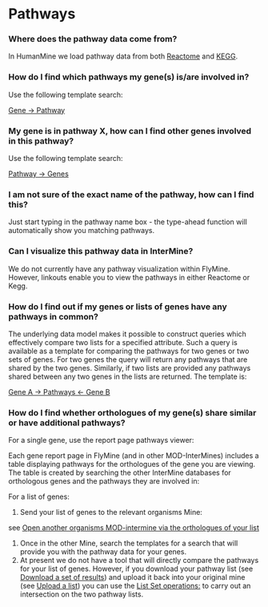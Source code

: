 # Pathways

### Where does the pathway data come from?

In HumanMine we load pathway data from both [Reactome](http://www.reactome.org/) and [KEGG](http://www.genome.jp/kegg/). 

### How do I find which pathways my gene\(s\) is/are involved in?

Use the following template search:

[Gene → Pathway](http://www.flymine.org/query/template.do?name=Gene_Pathway&scope=alll)

### My gene is in pathway X, how can I find other genes involved in this pathway?

Use the following template search:

[Pathway → Genes](http://www.flymine.org/query/template.do?name=Pathway_Genes&scope=all)

### I am not sure of the exact name of the pathway, how can I find this?

Just start typing in the pathway name box - the type-ahead function will automatically show you matching pathways.

### Can I visualize this pathway data in InterMine?

We do not currently have any pathway visualization within FlyMine. However, linkouts enable you to view the pathways in either Reactome or Kegg.

### How do I find out if my genes or lists of genes have any pathways in common?

The underlying data model makes it possible to construct queries which effectively compare two lists for a specified attribute. Such a query is available as a template for comparing the pathways for two genes or two sets of genes. For two genes the query will return any pathways that are shared by the two genes. Similarly, if two lists are provided any pathways shared between any two genes in the lists are returned. The template is:

[Gene A → Pathways ← Gene B](http://www.flymine.org/query/template.do?name=ListPathway&scope=all)

### How do I find whether orthologues of my gene\(s\) share similar or have additional pathways?

For a single gene, use the report page pathways viewer:

Each gene report page in FlyMine \(and in other MOD-InterMines\) includes a table displaying pathways for the orthologues of the gene you are viewing. The table is created by searching the other InterMine databases for orthologous genes and the pathways they are involved in:

For a list of genes:

1. Send your list of genes to the relevant organisms Mine:

see [Open another organisms MOD-intermine via the orthologues of your list](https://flymine.readthedocs.io/en/latest/lists/analysis/Documentationlistanalysispages.html#listanalysisjumptomine)

1. Once in the other Mine, search the templates for a search that will provide you with the pathway data for your genes.
2. At present we do not have a tool that will directly compare the pathways for your list of genes. However, if you download your pathway list \(see [Download a set of results](https://flymine.readthedocs.io/en/latest/results-tables/Documentationresultstables.html#resultsdownload)\) and upload it back into your original mine \(see [Upload a list](https://flymine.readthedocs.io/en/latest/lists/upload/Documentationlistupload.html#listupload)\) you can use the [List Set operations:](https://flymine.readthedocs.io/en/latest/lists/overview/Documentationlists.html#listsetoperations) to carry out an intersection on the two pathway lists.

